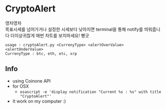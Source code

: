 # CryptoAlert
영차영차<br>
목표시세를 넘어가거나 설정한 시세보다 낮아지면 terminal을 통해 notify를 띄워줍니다
더이상귀찮게 매번 차트를 보지마세요! 빵긋
```
usage : cryptoAlert.py <CurrenyType> <alertOverValue> <alertUnderValue>
CurrenyType : btc, eth, etc, xrp
```
## Info
 - using Coinone API
 - for OSX
    - ```osascript -e 'display notification "Current %s : %s" with title "CryptoAlert"'```
 - It work on my computer :)
